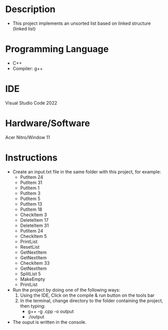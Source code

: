 <!-- 
Troy ID: 11629924
Full name: Thinh, Thuy Phuoc
 -->
# Description
- This project implements an unsorted list based on linked structure (linked list)

# Programming Language
- C++
- Compiler: g++ 

# IDE
Visual Studio Code 2022

# Hardware/Software
Acer Nitro/Window 11

# Instructions
- Create an input.txt file in the same folder with this project, for example:
    - PutItem 24
    - PutItem 31
    - PutItem 1
    - PutItem 3
    - PutItem 5
    - PutItem 13
    - PutItem 18
    - CheckItem 3
    - DeleteItem 17
    - DeleteItem 31
    - PutItem 24
    - CheckItem 5
    - PrintList
    - ResetList
    - GetNextItem
    - GetNextItem
    - CheckItem 33
    - GetNextItem
    - SplitList 5
    - MakeEmpty
    - PrintList
- Run the project by doing one of the following ways:
    1. Using the IDE, Click on the compile & run button on the tools bar
    2. In the terminal, change directory to the folder containing the project, then typing:
        - g++ -g <projectName>.cpp -o output
        - ./output 
- The ouput is written in the console.